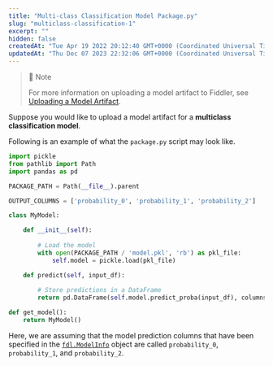 ```yaml
---
title: "Multi-class Classification Model Package.py"
slug: "multiclass-classification-1"
excerpt: ""
hidden: false
createdAt: "Tue Apr 19 2022 20:12:40 GMT+0000 (Coordinated Universal Time)"
updatedAt: "Thu Dec 07 2023 22:32:06 GMT+0000 (Coordinated Universal Time)"
---
```

> 🚧 Note
> 
> For more information on uploading a model artifact to Fiddler, see [Uploading a Model Artifact](doc:uploading-a-model-artifact).

Suppose you would like to upload a model artifact for a **multiclass classification model**.

Following is an example of what the `package.py` script may look like.

```python
import pickle
from pathlib import Path
import pandas as pd

PACKAGE_PATH = Path(__file__).parent

OUTPUT_COLUMNS = ['probability_0', 'probability_1', 'probability_2']

class MyModel:

    def __init__(self):
        
        # Load the model
        with open(PACKAGE_PATH / 'model.pkl', 'rb') as pkl_file:
            self.model = pickle.load(pkl_file)

    def predict(self, input_df):
        
        # Store predictions in a DataFrame
        return pd.DataFrame(self.model.predict_proba(input_df), columns=OUTPUT_COLUMNS)

def get_model():
    return MyModel()
```

Here, we are assuming that the model prediction columns that have been specified in the [`fdl.ModelInfo`](ref:fdlmodelinfo) object are called `probability_0`, `probability_1`, and `probability_2`.
